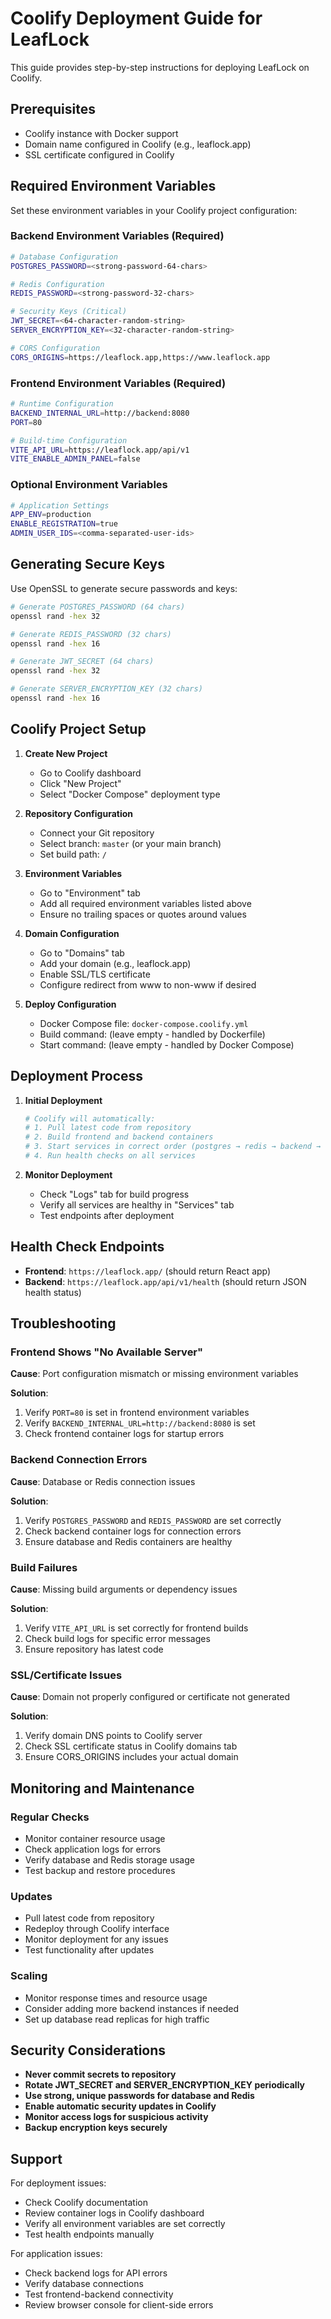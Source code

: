 # Coolify Deployment Guide for LeafLock

This guide provides step-by-step instructions for deploying LeafLock on Coolify.

## Prerequisites

- Coolify instance with Docker support
- Domain name configured in Coolify (e.g., leaflock.app)
- SSL certificate configured in Coolify

## Required Environment Variables

Set these environment variables in your Coolify project configuration:

### Backend Environment Variables (Required)

```bash
# Database Configuration
POSTGRES_PASSWORD=<strong-password-64-chars>

# Redis Configuration  
REDIS_PASSWORD=<strong-password-32-chars>

# Security Keys (Critical)
JWT_SECRET=<64-character-random-string>
SERVER_ENCRYPTION_KEY=<32-character-random-string>

# CORS Configuration
CORS_ORIGINS=https://leaflock.app,https://www.leaflock.app
```

### Frontend Environment Variables (Required)

```bash
# Runtime Configuration
BACKEND_INTERNAL_URL=http://backend:8080
PORT=80

# Build-time Configuration
VITE_API_URL=https://leaflock.app/api/v1
VITE_ENABLE_ADMIN_PANEL=false
```

### Optional Environment Variables

```bash
# Application Settings
APP_ENV=production
ENABLE_REGISTRATION=true
ADMIN_USER_IDS=<comma-separated-user-ids>
```

## Generating Secure Keys

Use OpenSSL to generate secure passwords and keys:

```bash
# Generate POSTGRES_PASSWORD (64 chars)
openssl rand -hex 32

# Generate REDIS_PASSWORD (32 chars) 
openssl rand -hex 16

# Generate JWT_SECRET (64 chars)
openssl rand -hex 32

# Generate SERVER_ENCRYPTION_KEY (32 chars)
openssl rand -hex 16
```

## Coolify Project Setup

1. **Create New Project**
   - Go to Coolify dashboard
   - Click "New Project"
   - Select "Docker Compose" deployment type

2. **Repository Configuration**
   - Connect your Git repository
   - Select branch: `master` (or your main branch)
   - Set build path: `/`

3. **Environment Variables**
   - Go to "Environment" tab
   - Add all required environment variables listed above
   - Ensure no trailing spaces or quotes around values

4. **Domain Configuration**
   - Go to "Domains" tab
   - Add your domain (e.g., leaflock.app)
   - Enable SSL/TLS certificate
   - Configure redirect from www to non-www if desired

5. **Deploy Configuration**
   - Docker Compose file: `docker-compose.coolify.yml`
   - Build command: (leave empty - handled by Dockerfile)
   - Start command: (leave empty - handled by Docker Compose)

## Deployment Process

1. **Initial Deployment**
   ```bash
   # Coolify will automatically:
   # 1. Pull latest code from repository
   # 2. Build frontend and backend containers
   # 3. Start services in correct order (postgres → redis → backend → frontend)
   # 4. Run health checks on all services
   ```

2. **Monitor Deployment**
   - Check "Logs" tab for build progress
   - Verify all services are healthy in "Services" tab
   - Test endpoints after deployment

## Health Check Endpoints

- **Frontend**: `https://leaflock.app/` (should return React app)
- **Backend**: `https://leaflock.app/api/v1/health` (should return JSON health status)

## Troubleshooting

### Frontend Shows "No Available Server"

**Cause**: Port configuration mismatch or missing environment variables

**Solution**:
1. Verify `PORT=80` is set in frontend environment variables
2. Verify `BACKEND_INTERNAL_URL=http://backend:8080` is set
3. Check frontend container logs for startup errors

### Backend Connection Errors

**Cause**: Database or Redis connection issues

**Solution**:
1. Verify `POSTGRES_PASSWORD` and `REDIS_PASSWORD` are set correctly
2. Check backend container logs for connection errors
3. Ensure database and Redis containers are healthy

### Build Failures

**Cause**: Missing build arguments or dependency issues

**Solution**:
1. Verify `VITE_API_URL` is set correctly for frontend builds
2. Check build logs for specific error messages
3. Ensure repository has latest code

### SSL/Certificate Issues

**Cause**: Domain not properly configured or certificate not generated

**Solution**:
1. Verify domain DNS points to Coolify server
2. Check SSL certificate status in Coolify domains tab
3. Ensure CORS_ORIGINS includes your actual domain

## Monitoring and Maintenance

### Regular Checks
- Monitor container resource usage
- Check application logs for errors
- Verify database and Redis storage usage
- Test backup and restore procedures

### Updates
- Pull latest code from repository
- Redeploy through Coolify interface
- Monitor deployment for any issues
- Test functionality after updates

### Scaling
- Monitor response times and resource usage
- Consider adding more backend instances if needed
- Set up database read replicas for high traffic

## Security Considerations

- **Never commit secrets to repository**
- **Rotate JWT_SECRET and SERVER_ENCRYPTION_KEY periodically**
- **Use strong, unique passwords for database and Redis**
- **Enable automatic security updates in Coolify**
- **Monitor access logs for suspicious activity**
- **Backup encryption keys securely**

## Support

For deployment issues:
- Check Coolify documentation
- Review container logs in Coolify dashboard
- Verify all environment variables are set correctly
- Test health endpoints manually

For application issues:
- Check backend logs for API errors
- Verify database connections
- Test frontend-backend connectivity
- Review browser console for client-side errors